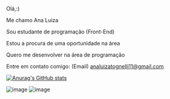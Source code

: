 
Olá,:)

Me chamo Ana Luiza

Sou estudante de programação (Front-End)

Estou a procura de uma oportunidade na área

Quero me desenvolver na área de programação

Entre em contato comigo: (Email) analuizatognelli11@gmail.com       

[![Anurag's GitHub stats](https://github-readme-stats.vercel.app/api?username=Anatognelli)](https://github.com/Anatognelli/github-readme-stats)

![image](https://github.com/Anatognelli/Anatognelli/assets/143017402/73b77426-b899-462e-a6a6-ba16a46a7516)
 ![image](https://github.com/Anatognelli/Anatognelli/assets/143017402/abac76c9-5714-47d8-a1c7-6dcc2f21a294)
   



